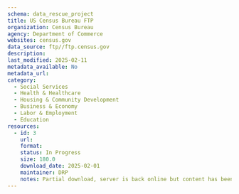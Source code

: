 ```yaml
---
schema: data_rescue_project 
title: US Census Bureau FTP
organization: Census Bureau
agency: Department of Commerce
websites: census.gov
data_source: ftp//ftp.census.gov
description: 
last_modified: 2025-02-11
metadata_available: No
metadata_url: 
category:
  - Social Services 
  - Health & Healthcare 
  - Housing & Community Development 
  - Business & Economy 
  - Labor & Employment 
  - Education 
resources:
  - id: 3
    url: 
    format: 
    status: In Progress
    size: 180.0
    download_date: 2025-02-01
    maintainer: DRP
    notes: Partial download, server is back online but content has been removed.
---
```

